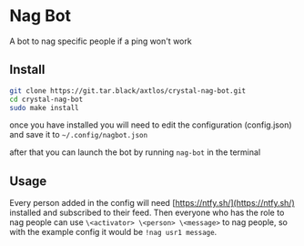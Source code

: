 # Nag Bot
A bot to nag specific people if a ping won't work

## Install
```bash
git clone https://git.tar.black/axtlos/crystal-nag-bot.git
cd crystal-nag-bot
sudo make install
```
once you have installed you will need to edit the configuration (config.json) and save it to `~/.config/nagbot.json`

after that you can launch the bot by running `nag-bot` in the terminal

## Usage
Every person added in the config will need [https://ntfy.sh/](https://ntfy.sh/) installed and subscribed to their feed. Then everyone who has the role to nag people can use `\<activator> \<person> \<message>` to nag people, so with the example config it would be `!nag usr1 message`.